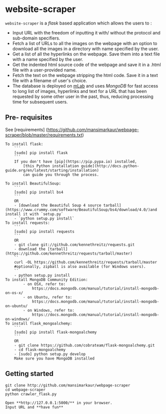 # website-scraper
`website-scraper` is a *flask* based application which allows the users to :

- Input URL with the freedom of inputting it with/ without the protocol and sub-domain specifiers.
- Fetch a list of URLs to all the images on the webpage with an option to download all the images in a directory with name specified by the user.
- Get a list of all the hyperlinks on the webpage. Save them into a text file with a name specified by the user.
- Get the indented html source code of the webpage  and save it in a .html file with a user-provided name.
- Fetch the text on the webpage stripping the html code. Save it in a text file with a filename of user's choice.
- The database is deployed on [mLab](http://mlab.com/) and uses *MongoDB* for fast access to long list of images, hyperlinks and text for a URL that has been requested by some other user in the past, thus, reducing processing time for subsequent users.

## Pre- requisites
 See [requirements] (https://github.com/mansimarkaur/webpage-scraper/blob/master/requirements.txt)
	 
	To install flask:
		```
	 	[sudo] pip install flask
	 	```
	 	If you don't have [pip](https://pip.pypa.io) installed,
    		[this Python installation guide](http://docs.python-guide.org/en/latest/starting/installation)
     		can guide you through the process.

	To install BeautifulSoup:
	 	```
	 	[sudo] pip install bs4
	 	```
	 	OR
	 	- [download the Beautiful Soup 4 source tarball](https://www.crummy.com/software/BeautifulSoup/bs4/download/4.0/)and install it with `setup.py`
	 	- `python setup.py install`
	To install requests:
		```
	 	[sudo] pip install requests
	 	```
	 	OR
	 	- git clone git://github.com/kennethreitz/requests.git
	 	- download the [tarball](https://github.com/kennethreitz/requests/tarball/master)
	 	``
	 	curl -OL https://github.com/kennethreitz/requests/tarball/master
	 	#optionally, zipball is also available (for Windows users).
	 	``
	 	- python setup.py install
	To install MongoDB Community Edition:
			- on OSX, refer to:
				https://docs.mongodb.com/manual/tutorial/install-mongodb-on-os-x/
			- on Ubuntu, refer to:
				https://docs.mongodb.com/manual/tutorial/install-mongodb-on-ubuntu/
			- on Windows, refer to:
				https://docs.mongodb.com/manual/tutorial/install-mongodb-on-windows/
	To install flask_mongoalchemy:
	 	```
	 	[sudo] pip install flask-mongoalchemy
	 	```
	 	OR
	 	- git clone https://github.com/cobrateam/flask-mongoalchemy.git
	 	- cd flask-mongoalchemy
	 	- [sudo] python setup.py develop
	 	Make sure you have MongoDB installed

## Getting started
	
	git clone http://github.com/mansimarkaur/webpage-scraper 
	cd webpage-scraper
	python crawler_flask.py

	Open **http://127.0.0.1:5000/** in your browser.
	Input URL and **have fun** 
	

	
